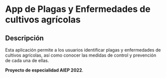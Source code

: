 # App de Plagas y Enfermedades de cultivos agrícolas

## Descripción

Esta aplicación permite a los usuarios identificar plagas y enfermedades de cultivos agrícolas, así como conocer las medidas de control y prevención de cada una de ellas.

**Proyecto de especialidad AIEP 2022**.
